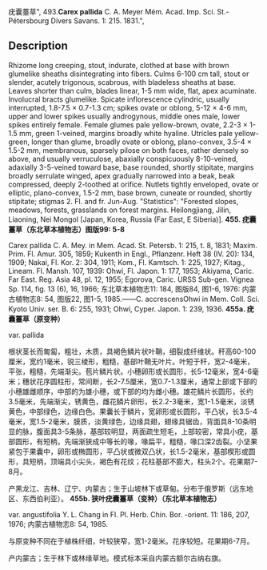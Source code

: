 疣囊薹草",
493.**Carex pallida** C. A. Meyer Mém. Acad. Imp. Sci. St.-Pétersbourg Divers Savans. 1: 215. 1831.",

## Description
Rhizome long creeping, stout, indurate, clothed at base with brown glumelike sheaths disintegrating into fibers. Culms 6-100 cm tall, stout or slender, acutely trigonous, scabrous, with bladeless sheaths at base. Leaves shorter than culm, blades linear, 1-5 mm wide, flat, apex acuminate. Involucral bracts glumelike. Spicate inflorescence cylindric, usually interrupted, 1.8-7.5 × 0.7-1.3 cm; spikes ovate or oblong, 5-12 × 4-6 mm, upper and lower spikes usually androgynous, middle ones male, lower spikes entirely female. Female glumes pale yellow-brown, ovate, 2.2-3 × 1-1.5 mm, green 1-veined, margins broadly white hyaline. Utricles pale yellow-green, longer than glume, broadly ovate or oblong, plano-convex, 3.5-4 × 1.5-2 mm, membranous, sparsely pilose on both faces, rather densely so above, and usually verruculose, abaxially conspicuously 8-10-veined, adaxially 3-5-veined toward base, base rounded, shortly stipitate, margins broadly serrulate winged, apex gradually narrowed into a beak, beak compressed, deeply 2-toothed at orifice. Nutlets tightly enveloped, ovate or elliptic, plano-convex, 1.5-2 mm, base brown, cuneate or rounded, shortly stipitate; stigmas 2. Fl. and fr. Jun-Aug.
  "Statistics": "Forested slopes, meadows, forests, grasslands on forest margins. Heilongjiang, Jilin, Liaoning, Nei Mongol [Japan, Korea, Russia (Far East, E Siberia)].
**455. 疣囊薹草（东北草本植物志）图版99: 5-8**

Carex pallida C. A. Mey. in Mem. Acad. St. Petersb. 1: 215, t. 8, 1831; Maxim. Prim. Fl. Amur. 305, 1859; Kukenth in Engl., Pflanzenr. Heft 38 (IV. 20): 134, 1909; Nakai, Fl. Kor. 2: 304, 1911; Kom., Fl. Kamtsch. 1: 225, 1927; Kitag., Lineam. Fl. Mansh. 107, 1939: Ohwi, Fl. Japon. 1: 177, 1953; Akiyama, Caric. Far East. Reg. Asia 48, pl. 12, 1955; Egorova, Caric. URSS Sub-gen. Vignea Sp. 114, fig. 13 (6), 16, 1966; 东北草本植物志11: 184, 图版84, 图1-6, 1976: 内蒙古植物志8: 54, 图版22, 图1-5, 1985.——C. accrescensOhwi in Mem. Coll. Sci. Kyoto Univ. ser. B. 6: 255, 1931; Ohwi, Cyper. Japon. 1: 239, 1936.
**455a. 疣囊薹草（原变种）**

var. pallida

根状茎长而匍匐，粗壮，木质，具褐色鳞片状叶鞘，细裂成纤维状。秆高60-100厘米，宽约1毫米，锐三棱形，粗糙，基部叶鞘无叶片。叶短于秆，宽2-4毫米，平张，粗糙，先端渐尖。苞片鳞片状。小穗卵形或长圆形，长5-12毫米，宽4-6毫米；穗状花序圆柱形，常间断，长2-7.5厘米，宽0.7-1.3厘米，通常上部或下部的小穗雄雌顺序，中部的为雄小穗，或下部的均为雌小穗。雄花鳞片长圆形，长约3.5毫米，先端渐尖，锈黄色，雌花鳞片卵形，长2.2-3毫米，宽1-1.5毫米，淡锈黄色，中部绿色，边缘白色。果囊长于鳞片，宽卵形或长圆形，平凸状，长3.5-4毫米，宽1.5-2毫米，膜质，淡黄绿色，边缘具翅，翅缘具锯齿，背面具8-10条明显的脉，腹面具3-5条脉，基部较明显，两面疏生短毛，上部较密，常具小疣，基部圆形，有短柄，先端渐狭成中等长的喙，喙扁平，粗糙，喙口深2齿裂。小坚果紧包于果囊中，卵形或椭圆形，平凸状或微双凸状，长1.5-2毫米，基部楔形或圆形，具短柄，顶端具小尖头，褐色有花纹；花柱基部不膨大，柱头2个。花果期7-8月。

产黑龙江、吉林、辽宁、内蒙古；生于山坡林下或草甸。分布于俄罗斯（远东地区、东西伯利亚）。
**455b. 狭叶疣囊薹草（变种）（东北草本植物志）**

var. angustifolia Y. L. Chang in Fl. Pl. Herb. Chin. Bor. -orient. 11: 186, 207, 1976; 内蒙古植物志8: 54, 1985.

与原变种不同在于植株纤细，叶较狭窄，宽1-2毫米。花序较短。花果期6-7月。

产内蒙古；生于林下或林缘草地。模式标本采自内蒙古额尔古纳右旗。

